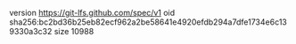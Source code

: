 version https://git-lfs.github.com/spec/v1
oid sha256:bc2bd36b25eb82ecf962a2be58641e4920efdb294a7dfe1734e6c139330a3c32
size 10988
